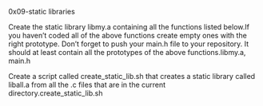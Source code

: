 0x09-static libraries

Create the static library libmy.a containing all the functions listed below.If you haven’t coded all of the above functions create empty ones with the right prototype.
Don’t forget to push your main.h file to your repository. It should at least contain all the prototypes of the above functions.libmy.a, main.h

Create a script called create_static_lib.sh that creates a static library called liball.a from all the .c files that are in the current directory.create_static_lib.sh
